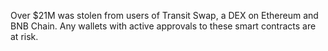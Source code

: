 Over $21M was stolen from users of Transit Swap, a DEX on Ethereum and BNB Chain. Any wallets with active approvals to these smart contracts are at risk.
